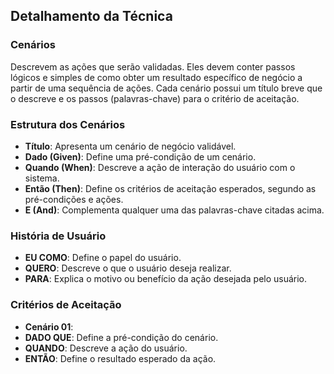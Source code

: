 ## Detalhamento da Técnica

### Cenários

Descrevem as ações que serão validadas. Eles devem conter passos lógicos e simples de como obter um resultado específico de negócio a partir de uma sequência de ações. Cada cenário possui um título breve que o descreve e os passos (palavras-chave) para o critério de aceitação.

### Estrutura dos Cenários

- **Título**: Apresenta um cenário de negócio validável.
- **Dado (Given)**: Define uma pré-condição de um cenário.
- **Quando (When)**: Descreve a ação de interação do usuário com o sistema.
- **Então (Then)**: Define os critérios de aceitação esperados, segundo as pré-condições e ações.
- **E (And)**: Complementa qualquer uma das palavras-chave citadas acima.

### História de Usuário

- **EU COMO**: Define o papel do usuário.
- **QUERO**: Descreve o que o usuário deseja realizar.
- **PARA**: Explica o motivo ou benefício da ação desejada pelo usuário.

### Critérios de Aceitação

- **Cenário 01**:
- **DADO QUE**: Define a pré-condição do cenário.
- **QUANDO**: Descreve a ação do usuário.
- **ENTÃO**: Define o resultado esperado da ação.
